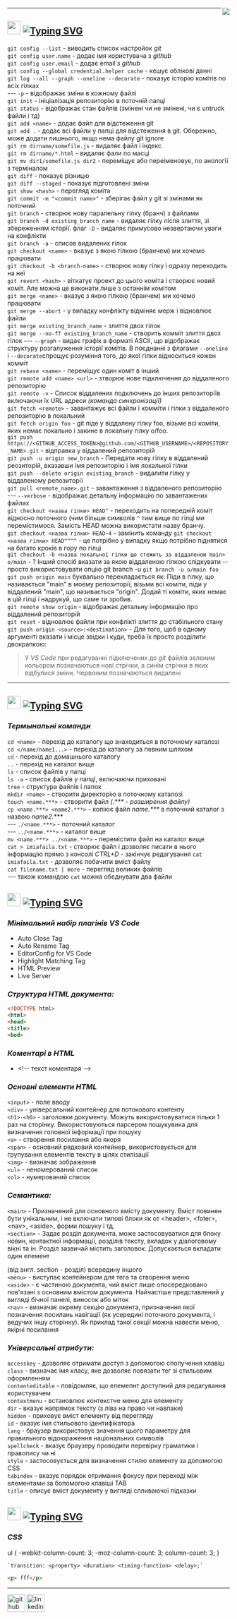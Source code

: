 [<img src="https://img.shields.io/badge/made%20by-Nightmare-blue" align="right"/>](https://github.com/qnightmare/)
___
## [<img src="https://img.shields.io/badge/⁘-Lesson%201-green" height="30" />](https://github.com/qnightmare/today-i-lerned/edit/main/README.md#lesson-1)  [![Typing SVG](https://readme-typing-svg.herokuapp.com?color=F7F7F7&background=3499D4&vCenter=true&width=750&height=30&lines=+~+Main+git+command)](https://git.io/typing-svg)
  `git config --list` - виводить список настройок *git*  
  `git config user.name` - додає імя користувача з *github*  
  `git config user.email` - додає email з *github*  
  `git config --global credential.helper cache` - кешує облікові данні  
  `git log --all --graph --oneline --decorate` - показує історію комітів по всіх гілках  
  --- `-p` - відображає зміни в кожному файлі  
  `git init`        - ініціалізація репозиторію в поточній папці  
  `git status`      - відображає стан файлів (змінені чи не змінені, чи є untruck файли і тд)  
  `git add <name>`  - додає файл для відстеження git  
  `git add .`       - додає всі файли у папці для відстеження в git. Обережно, може додати лишнього, якщо нема файлу git ignore  
  `git rm dirname/somefile.js` - видаляє файл і індекс  
  `git rm dirname/*.html` - видаляє фали по масці  
  `git mv dir1/somefile.js dir2` - переміщує або переіменовує, по анології з терміналом  
  `git diff` - показує різницю  
  `git diff --staged` - показує підготовлені зміни  
  `git show <hash>` - перегляд коміта  
   `git commit -m "<commit name>"` - зберігає файл у git зі змінами як поточний  
  `git branch`      - створює нову паралельну гілку (бранч) з файлами  
  `git branch -d existing_branch_name` - видаляє гілку після злиття, зі збереженням історії. флаг `-D` - видаляє примусово незвертаючи уваги на конфлікти  
  `git branch -a` - списов видалених гілок  
  `git checkout <name>` - вказує з якою гілкою (бранчем) ми хочемо працювати  
  `git checkout -b <branch-name>` - створює нову гілку і одразу переходить на неї  
  `git revert <hash>` - віткатує проект до цього коміта і створює новий коміт. Але можна це виконати лише з останнім комітом  
  `git merge <name>` - вказує з якою гілкою (бранчем) ми хочемо працювати  
  `git merge --abort` - у випадку конфлікту відміняє мерж і відновлює файли  
  `git merge existing_branch_name` - злиття двох гілок  
  `git merge --no-ff existing_branch_name` - створить комміт злиття двох гілок 
  --- `--graph` - видає графік в форматі ASCII, що відображає структуру розгалуження історії комітів. В поєднанні з флагами `--oneline` i `--decorate`спрощує розуміння того, до якої гілки відноситься кожен комміт  
  `git rebase <name>` - переміщує один коміт в інший  
  `git remote add <name> <url>` - зтворює нове підключення до віддаленого репозиторію  
  `git remote -v` - Список віддалених подключень до інших репозиторіїв включаючи їх URL адреси *(команда синхронізації)*  
  `git fetch <remote>` - завантажує всі файли і комміти і гілки з віддаленого репозиторію в локальний  
  `git fetch origin foo` - git піде у віддалену гілку foo, візьме всі коміти, яких немає локально і закине в локальну гілку o/foo.  
  `git push https://<GITHUB_ACCESS_TOKEN>@github.com/<GITHUB_USERNAME>/<REPOSITORY_NAME>.git` - відправка у віддалений репозиторій  
  `git push -u origin new_branch` - Передати нову гілку в віддалений реозиторій, вказавши імя репозиторію і імя локальної гілки  
  `git push --delete origin existing_branch` - видалити гілку у віддаленому репозиторії  
  `git pull <remote_name>.git` - завантаження з віддаленого репозиторію  
      --- `--verbose` - відображає детальну інформацію по завантажених файлах  
  `git checkout <назва гілки> HEAD^` - переходить на попередній коміт відносно поточного (чим більше символів `^` тим вище по гілці ми перемістимося. Замість HEAD можна використати назву бранчу.  
  `git checkout <назва гілки> HEAD~4` - замінить команду `git checkout <назва гілки> HEAD^^^^` - це потрібно у випадку якщо потрібно піднятися на багато кроків в гору по гілці  
  `git checkout -b <назва локальної гілки що стежить за віддаленою main> o/main` - ?           Інший спосіб вказати за якою віддаленою гілкою слідкувати -- просто використовувати опцію git branch -u `git branch -u o/main foo`
  `git push origin main` буквально перекладається як: Піди в гілку, що називається "main" в моєму репозиторії, візьми всі коміти, піди у віддалений "main", що називається "origin". Додай ті коміти, яких немає в цій гілці і надрукуй, що саме ти зробив.  
  `git remote show origin` - відображає детальну інформацію про віддалений репозиторій  
  `git reset` - відновлює файли при конфлікті злиття до стабільного стану  
  `git push origin <source>:<destination>` - Для того, щоб в одному аргументі <place> вказати і місце звідки і куди, треба їх просто розділити двокрапкою:  
  > У *VS Code* при редагуванні підключених до *git* файлів зеленим кольором позначаються нові стрічки, а синім стрічки в яких відбулися зміни. Червоним позначаються видалені
  ---

## [<img src="https://img.shields.io/badge/⁘-Lesson%202-green" height="30" />](https://github.com/qnightmare/today-i-lerned/edit/main/README.md#lesson-2) [![Typing SVG](https://readme-typing-svg.herokuapp.com?color=F7F7F7&background=3499D4&vCenter=true&width=750&height=30&lines=+~+Main+terminal+command,+start+github)](https://git.io/typing-svg)
### *Термынальні команди*  
  `cd <name>` - перехід до каталогу що знаходиться в поточному каталозі  
  `cd </name/name1...>` - перехід до каталогу за певним шляхом  
  `cd` - перехід до домашнього каталогу  
  `..` - перехід на каталог вище  
  `ls`             - список файлів у папці  
  `ls -a`           - список файлів у папцІ, включаючи приховані  
  `tree`           - структура файлів і папок  
  `mkdir <name>` - створити директорію в поточному каталозі  
  `touch <name.***>` - створити файл *(.\*\*\* - розширення файлу)*  
  `cp <name.***> <name2.***>` - копіює файл *name.\*\*\** в поточний каталог з назвою *name2.\*\*\**  
 --- `./<name.***>` - поточний каталог  
---  `../<name.***>` - каталог вище  
`mv <name.***> ../<name.***>` - перемістити файл на каталог вище  
`cat > imiafaila.txt` - створює файл і дозволяє писати в нього інформацію прямо з консолі  *CTRL+D* - закінчує редагування
`cat imiafaila.txt` - дозволяє побачити вміст файлу  
`cat filename.txt | more` - перегляд великих файлів  
--- також командою `cat` можна обєднувати два файли  

## [<img src="https://img.shields.io/badge/⁘-Lesson%203-green" height="30" />](https://github.com/qnightmare/today-i-lerned/edit/main/README.md#lesson-2) [![Typing SVG](https://readme-typing-svg.herokuapp.com?color=F7F7F7&background=3499D4&vCenter=true&width=750&height=30&lines=+~+HTML+base+command)](https://git.io/typing-svg)
### *Мінімальний набір плагінів VS Code*  
  - Auto Close Tag  
  - Auto Rename Tag  
  - EditorConfig for VS Code  
  - Highlight Matching Tag  
  - HTML Preview  
  - Live Server  

### *Структура HTML документа:*
  ```HTML
  <!DOCTYPE html>  
  <html>  
  <head>  
  <title>  
  <bod>
  ```
### *Коментарі в HTML*  
  - \<\!-- текст коментаря --\>  
  ### *Основні елементи HTML*  
  `<input>` - поле вводу  
  `<div>` - універсальний контейнер для потокового контенту  
  `<h1>-<h6>` - заголовки документу. Можуть використовуватися тільки 1 раз на сторінку. Використовуються парсером пошукувика для визначення головної інформації при пошуку  
  `<a>` - створення посилання або якоря  
  `<span>` - основний рядковий контейнер, використовується для групування елементів тексту в цілях стилізації  
  `<img>` - визначає зображення  
  `<ul>` - неномерований список  
  `<ol>` - нумерований список  
### *Семантика:*  
  `<main>` - Призначений для основного вмісту документу. Вміст повинен бути унікальним, і не включати типові блоки як от \<header\>, \<foter\>, \<nav\>, \<aside\>, форми пошуку і тд.  
  `<section>` - Задає розділ документа, може застосовуватися для блоку новин, контактної інформації, розділів тексту, вкладок у діалоговому вікні та ін. Розділ зазвичай містить заголовок. Допускається вкладати один елемент <section> (від англ. section - розділ) всередину іншого  
  `<menu>` - виступає контейнером для тега <command> та створення меню  
  `<aside>` - є частиною документа, чий вміст лише опосередковано пов'язані з основним вмістом документа. Найчастіше представлений у вигляді бічної панелі, виносок або міток  
  `<nav>` - визначає окрему секцію документа, призначення якої позначення посилань навігації (як усередині поточного документа, і ведучих іншу сторінку). Як приклад такої секції можна навести меню, якірні посилання  
 ### *Універсальні атрибути:*
  `accesskey` - дозволяє отримати доступ з допомогою сполучення клавіш  
  `class` - визначає імя класу, яке дозволяє повязати тег зі стильовим оформленням  
  `contenteditable` - повідомляє, що елемепнт доступний для редагування користувачем  
  `contextmenu` - встановлює контекстне меню для елементу  
  `dir` - вказує напрямок тексту (з ліва на право чи навпаки)  
  `hidden` - приховує вміст елементу від перегляду  
  `id` - вказує імя стильового ідентифікатора  
  `lang` - браузер використовує значення цього параметру для правильного відоюраження національних символів  
  `spellcheck` - вказує браузеру проводити перевірку граматики і правопису чи ні  
  `style` - застосовується для визначення стилю елементу за допомогою CSS  
  `tabindex` - вказує порядок отримання фокусу при переході між елементами за бопомогою клавіші TAB  
  `title` - описує вміст документу у вигляді спливаючої підказки  
  
  
  
## [<img src="https://img.shields.io/badge/⁘-Lesson%204-green" height="30" />](https://github.com/qnightmare/today-i-lerned/edit/main/README.md#lesson-2) [![Typing SVG](https://readme-typing-svg.herokuapp.com?color=F7F7F7&background=3499D4&vCenter=true&width=750&height=30&lines=+~+Main+terminal+command,+start+github)](https://git.io/typing-svg)
### *CSS*  
  ul {
    -webkit-column-count: 3;
    -moz-column-count: 3;
    column-count: 3;
}
    
    `transition: <property> <duration> <timing-function> <delay>;`
  
```HTML
<p> fff</p> 
```

___
[<img src='https://cdn.jsdelivr.net/npm/simple-icons@3.0.1/icons/github.svg' alt='github' height='40'>](https://github.com/https://github.com/qnightmare)  [<img src='https://cdn.jsdelivr.net/npm/simple-icons@3.0.1/icons/linkedin.svg' alt='linkedin' height='40'>](https://www.linkedin.com/in/https://www.linkedin.com/in/volodymyr-vysotskyi/)  
